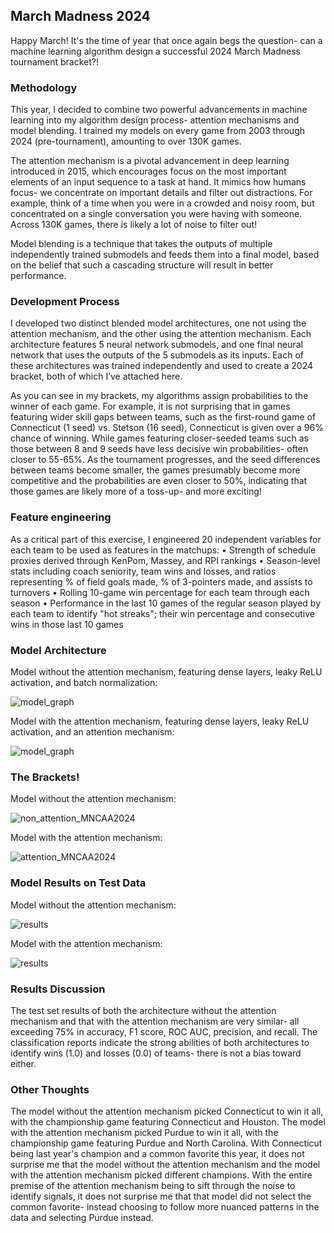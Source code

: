 ## March Madness 2024

Happy March! It's the time of year that once again begs the question- can a machine learning algorithm design a successful 2024 March Madness tournament bracket?!

### Methodology
This year, I decided to combine two powerful advancements in machine learning into my algorithm design process- attention mechanisms and model blending. I trained my models on every game from 2003 through 2024 (pre-tournament), amounting to over 130K games. 

The attention mechanism is a pivotal advancement in deep learning introduced in 2015, which encourages focus on the most important elements of an input sequence to a task at hand. It mimics how humans focus- we concentrate on important details and filter out distractions. For example, think of a time when you were in a crowded and noisy room, but concentrated on a single conversation you were having with someone. Across 130K games, there is likely a lot of noise to filter out!

Model blending is a technique that takes the outputs of multiple independently trained submodels and feeds them into a final model, based on the belief that such a cascading structure will result in better performance.


### Development Process
I developed two distinct blended model architectures, one not using the attention mechanism, and the other using the attention mechanism. Each architecture features 5 neural network submodels, and one final neural network that uses the outputs of the 5 submodels as its inputs. Each of these architectures was trained independently and used to create a 2024 bracket, both of which I’ve attached here. 


As you can see in my brackets, my algorithms assign probabilities to the winner of each game. For example, it is not surprising that in games featuring wider skill gaps between teams, such as the first-round game of Connecticut (1 seed) vs. Stetson (16 seed), Connecticut is given over a 96% chance of winning. While games featuring closer-seeded teams such as those between 8 and 9 seeds have less decisive win probabilities- often closer to 55-65%. As the tournament progresses, and the seed differences between teams become smaller, the games presumably become more competitive and the probabilities are even closer to 50%, indicating that those games are likely more of a toss-up- and more exciting!


### Feature engineering 
As a critical part of this exercise, I engineered 20 independent variables for each team to be used as features in the matchups:
•	Strength of schedule proxies derived through KenPom, Massey, and RPI rankings
•	Season-level stats including coach seniority, team wins and losses, and ratios representing % of field goals made, % of 3-pointers made, and assists to turnovers
•	Rolling 10-game win percentage for each team through each season
•	Performance in the last 10 games of the regular season played by each team to identify "hot streaks"; their win percentage and consecutive wins in those last 10 games


### Model Architecture

Model without the attention mechanism, featuring dense layers, leaky ReLU activation, and batch normalization:

![model_graph](https://github.com/melissafeeney/MarchMadness_2024/assets/31778500/c92660eb-7077-4b06-adac-652af6dc7bec)


Model with the attention mechanism, featuring dense layers, leaky ReLU activation, and an attention mechanism:

![model_graph](https://github.com/melissafeeney/MarchMadness_2024/assets/31778500/1583d088-784b-4f48-9c2b-882049959992)


### The Brackets!

Model without the attention mechanism:

![non_attention_MNCAA2024](https://github.com/melissafeeney/MarchMadness_2024/assets/31778500/94f6cc31-91b5-4d80-84ef-cba5ab123ae8)


Model with the attention mechanism:

![attention_MNCAA2024](https://github.com/melissafeeney/MarchMadness_2024/assets/31778500/22c0fac7-9aea-4fc1-9093-c66bfbb09eae)


### Model Results on Test Data
Model without the attention mechanism:

![results](https://github.com/melissafeeney/MarchMadness_2024/assets/31778500/cb2ab046-99a2-4649-a5f1-905bfa0e1ca0)

Model with the attention mechanism:

![results](https://github.com/melissafeeney/MarchMadness_2024/assets/31778500/7ca3dda2-32a8-4de2-885e-5c91e949a445)


### Results Discussion
The test set results of both the architecture without the attention mechanism and that with the attention mechanism are very similar- all exceeding 75% in accuracy, F1 score, ROC AUC, precision, and recall. The classification reports indicate the strong abilities of both architectures to identify wins (1.0) and losses (0.0) of teams- there is not a bias toward either. 


### Other Thoughts
The model without the attention mechanism picked Connecticut to win it all, with the championship game featuring Connecticut and Houston. The model with the attention mechanism picked Purdue to win it all, with the championship game featuring Purdue and North Carolina. With Connecticut being last year's champion and a common favorite this year, it does not surprise me that the model without the attention mechanism and the model with the attention mechanism picked different champions. With the entire premise of the attention mechanism being to sift through the noise to identify signals, it does not surprise me that that model did not select the common favorite- instead choosing to follow more nuanced patterns in the data and selecting Purdue instead. 
